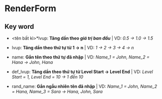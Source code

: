 # RenderForm
## Key word
- <tên bất kì>*lvup: **Tăng dần theo _giá trị ban đầu_**
| VD: *0.5 -> 1.0 -> 1.5*

- lvup: **Tăng dần theo thứ tự từ 1 -> n**
| VD: *1 -> 2 -> 3 -> 4 -> n*

- name: **Gắn tên theo thứ tự đã nhập**
| VD: *Name_1 = John, Name_2 = Hana -> John, Hana*

- def_lvup: **Tăng dần theo thứ tự từ Level Start -> Level End**
| VD: *Level Start = 1, Level End = 10 -> 1 đến 10*

- rand_name: **Gắn ngẫu nhiên tên đã nhập**
| VD: *Name_1 = John, Name_2 = Hana, Name_3 = Sara -> Hana, John, Sara*
